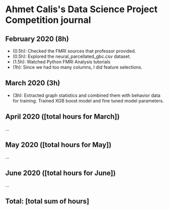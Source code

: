 # Ahmet Calis's Data Science Project Competition journal

## February 2020 (8h)

- (0.5h): Checked the FMRI sources that professor provided.
- (0.5h): Explored the neural_parcellated_gbc.csv dataset.
- (1.5h): Watched Python FMRI Analysis tutorials
- (1h): Since we had too many columns, I did feature selections.

## March 2020 (3h)

- (3h): Extracted graph statistics and combined them with behavior data for training. Trained XGB boost model and fine tuned model parameters. 



## April 2020 ([total hours for March])

...

## May 2020 ([total hours for May])

...

## June 2020 ([total hours for June])

...

## Total: [total sum of hours]

